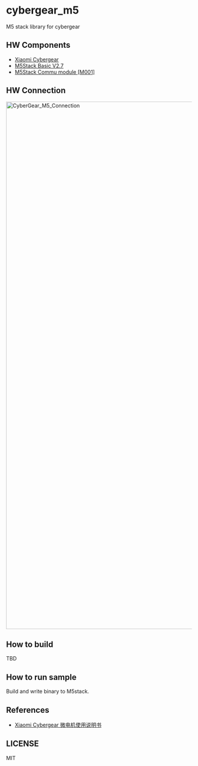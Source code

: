 # cybergear_m5

M5 stack library for cybergear

## HW Components

* [Xiaomi Cybergear](https://www.mi.com/cyber-gear)
* [M5Stack Basic V2.7](https://www.switch-science.com/products/9010?variant=42698454925510)
* [M5Stack Commu module \[M001\]](https://www.switch-science.com/products/5790?variant=42382075527366)

## HW Connection

<img width="1430" alt="CyberGear_M5_Connection" src="https://github.com/project-sternbergia/cybergear_m5/assets/147309062/3b8e0342-47a5-4c68-ae82-f2fbbb8c88b5">


## How to build

TBD

## How to run sample

Build and write binary to M5stack.


## References

* [Xiaomi Cybergear 微电机使用说明书]()

## LICENSE

MIT

